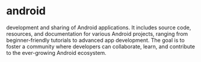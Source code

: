 # android
 development and sharing of Android applications. It includes source code, resources, and documentation for various Android projects, ranging from beginner-friendly tutorials to advanced app development. The goal is to foster a community where developers can collaborate, learn, and contribute to the ever-growing Android ecosystem.
